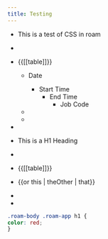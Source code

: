 ```yaml
---
title: Testing
---
```


- This is a test of CSS in roam

- 

- {{[[table]]}}
	 - Date
		 - Start Time
			 - End Time
				 - Job Code

	 - 

	 - 

- 

- This is a H1 Heading

- 

- {{[[table]]}}

- {{or this | theOther | that}}

- 

- 
```css
.roam-body .roam-app h1 {
color: red; 
}
```
